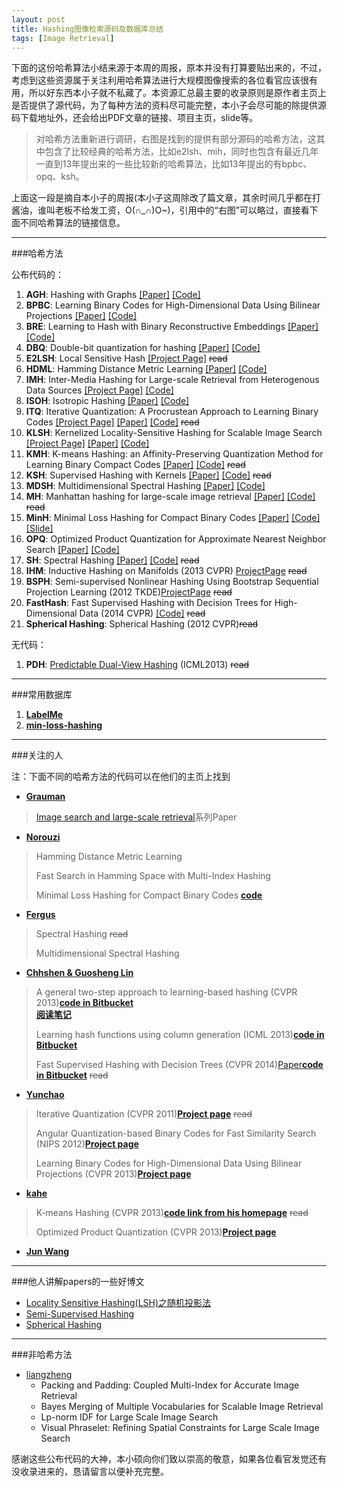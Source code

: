 ```yaml
---
layout: post
title: Hashing图像检索源码及数据库总结
tags: [Image Retrieval]
---
```


下面的这份哈希算法小结来源于本周的周报，原本并没有打算要贴出来的，不过，考虑到这些资源属于关注利用哈希算法进行大规模图像搜索的各位看官应该很有用，所以好东西本小子就不私藏了。本资源汇总最主要的收录原则是原作者主页上是否提供了源代码，为了每种方法的资料尽可能完整，本小子会尽可能的除提供源码下载地址外，还会给出PDF文章的链接、项目主页，slide等。

>对哈希方法重新进行调研，右图是找到的提供有部分源码的哈希方法，这其中包含了比较经典的哈希方法，比如e2lsh、mih，同时也包含有最近几年一直到13年提出来的一些比较新的哈希算法，比如13年提出的有bpbc、opq、ksh。

上面这一段是摘自本小子的周报(本小子这周除改了篇文章，其余时间几乎都在打酱油，谁叫老板不给发工资，O(∩_∩)O~)，引用中的“右图”可以略过，直接看下面不同哈希算法的链接信息。

---
###哈希方法

公布代码的：

1. **AGH**: Hashing with Graphs [\[Paper\]](http://machinelearning.wustl.edu/mlpapers/paper_files/ICML2011Liu_6.pdf) [\[Code\]](http://www.ee.columbia.edu/~wliu/Anchor_Graph_Hash.zip)
2. **BPBC**: Learning Binary Codes for High-Dimensional Data Using Bilinear Projections [\[Paper\]](http://www.unc.edu/~yunchao/papers/CVPR13.pdf) [\[Code\]](http://www.unc.edu/~yunchao/bpbc.htm)
3. **BRE**: Learning to Hash with Binary Reconstructive Embeddings [\[Paper\]](http://www.cse.ohio-state.edu/~kulis/pubs/bre_nips.pdf) [\[Code\]](http://www.cse.ohio-state.edu/~kulis/bre/bre.tar.gz)
4. **DBQ**: Double-bit quantization for hashing [\[Paper\]](http://cs.nju.edu.cn/lwj/paper/AAAI12_DBQ.pdf) [\[Code\]]( http://cs.nju.edu.cn/lwj/code/DBQ.rar)
5. **E2LSH**: Local Sensitive Hash [\[Project Page\]](http://www.mit.edu/~andoni/LSH/) ~~read~~
6. **HDML**: Hamming Distance Metric Learning [\[Paper\]](http://www.cs.toronto.edu/~norouzi/research/papers/hdml.pdf) [\[Code\]](https://github.com/norouzi/hdml)
7. **IMH**: Inter-Media Hashing for Large-scale Retrieval from Heterogenous Data Sources [\[Project Page\]](http://staff.itee.uq.edu.au/shenht/UQ_IMH) [\[Code\]](http://staff.itee.uq.edu.au/shenht/UQ_IMH/imh.7z)
8. **ISOH**: Isotropic Hashing [\[Paper\]](http://cs.nju.edu.cn/lwj/paper/NIPS12-IsoHash.pdf) [\[Code\]](http://cs.nju.edu.cn/lwj/code/IsoHash.zip)
9. **ITQ**: Iterative Quantization: A Procrustean Approach to Learning Binary Codes [\[Project Page\]](http://www.unc.edu/~yunchao/itq.htm) [\[Paper\]](http://www.unc.edu/~yunchao/papers/CVPR11_a.pdf) [\[Code\]](http://www.unc.edu/~yunchao/code/smallcode.zip) ~~read~~
10. **KLSH**: Kernelized Locality-Sensitive Hashing for Scalable Image Search [\[Project Page\]](http://www.cse.ohio-state.edu/~kulis/klsh/klsh.htm) [\[Paper\]](http://www.cse.ohio-state.edu/~kulis/pubs/iccv_klsh.pdf) [\[Code\]](http://www.cse.ohio-state.edu/~kulis/klsh/klsh_code.tar.gz)
11. **KMH**: K-means Hashing: an Affinity-Preserving Quantization Method for Learning Binary Compact Codes [\[Paper\]](http://131.107.65.14/en-us/um/people/kahe/publications/cvpr13kmh.pdf) [\[Code\]](http://131.107.65.14/en-us/um/people/kahe/cvpr13/matlab_KMH_release_v1.1.rar) ~~read~~
12. **KSH**: Supervised Hashing with Kernels [\[Paper\]](http://www.ee.columbia.edu/~wliu/CVPR12_ksh.pdf) [\[Code\]](http://www.ee.columbia.edu/~wliu/ksh_code.zip) ~~read~~
13. **MDSH**: Multidimensional Spectral Hashing [\[Paper\]](http://people.csail.mit.edu/torralba/publications/msh_eccv12.pdf) [\[Code\]](http://www.cs.huji.ac.il/~yweiss/export2.tar)
14. **MH**: Manhattan hashing for large-scale image retrieval [\[Paper\]](http://cs.nju.edu.cn/lwj/paper/SIGIR12_MH.pdf) [\[Code\]](http://cs.nju.edu.cn/lwj/code/MH.rar) ~~read~~
15. **MinH**: Minimal Loss Hashing for Compact Binary Codes [\[Paper\]](http://www.cs.toronto.edu/~norouzi/research/papers/min_loss_hash.pdf) [\[Code\]](http://www.cs.toronto.edu/~norouzi/research/mlh/) [\[Slide\]]( http://www.cs.toronto.edu/~norouzi/research/slides/mlh-icml.ppt) 
16. **OPQ**: Optimized Product Quantization for Approximate Nearest Neighbor Search [\[Paper\]](http://131.107.65.14/en-us/um/people/kahe/publications/cvpr13opq.pdf) [\[Code\]]( http://131.107.65.14/en-us/um/people/kahe/cvpr13/matlab_OPQ_release_v1.1.rar)
17. **SH**: Spectral Hashing [\[Paper\]](http://people.csail.mit.edu/torralba/publications/spectralhashing.pdf) [\[Code\]]( http://www.cs.huji.ac.il/~yweiss/SpectralHashing/sh.zip) ~~read~~
18. **IHM**: Inductive Hashing on Manifolds (2013 CVPR) [ProjectPage](http://cs.adelaide.edu.au/~chhshen/projects/inductive_hashing/) ~~read~~
19. **BSPH**: Semi-supervised Nonlinear Hashing Using Bootstrap Sequential Projection Learning (2012 TKDE)[ProjectPage](http://appsrv.cse.cuhk.edu.hk/~jkzhu/bnsplh/) ~~read~~
20. **FastHash**: Fast Supervised Hashing with Decision Trees for High-Dimensional Data (2014 CVPR) [\[Code\]](https://bitbucket.org/chhshen/fasthash) ~~read~~
21. **Spherical Hashing**: Spherical Hashing (2012 CVPR)~~read~~

无代码：

1. **PDH**: [Predictable Dual-View Hashing](http://www.umiacs.umd.edu/~jhchoi/paper/icml2013_pdh.pdf) (ICML2013) ~~read~~

---
###常用数据库
1. [**LabelMe**](http://www.cs.toronto.edu/~norouzi/research/mlh/data/LabelMe_gist.mat)
2. [**min-loss-hashing**](https://github.com/willard-yuan/min-loss-hashing/tree/master/matlab)

---
###关注的人

注：下面不同的哈希方法的代码可以在他们的主页上找到

- [**Grauman**](http://cs.nyu.edu/~fergus/pmwiki/pmwiki.php?n=PmWiki.Publications)
>[Image search and large-scale retrieval](http://www.cs.utexas.edu/~grauman/research/pubs-by-topic.html#Fast_similarity_search_and_image)系列Paper   

- [**Norouzi**](http://www.cs.toronto.edu/~norouzi/)
>Hamming Distance Metric Learning
>
>Fast Search in Hamming Space with Multi-Index Hashing
>
>Minimal Loss Hashing for Compact Binary Codes [**code**](http://www.cs.toronto.edu/~norouzi/research/mlh/)

- [**Fergus**](http://cs.nyu.edu/~fergus/pmwiki/pmwiki.php?n=PmWiki.Publications)
>Spectral Hashing ~~read~~
>
>Multidimensional Spectral Hashing

- [**Chhshen & Guosheng Lin**](http://cs.adelaide.edu.au/~chhshen/notes.html)
>A general two-step approach to learning-based hashing (CVPR 2013)[**code in Bitbucket**](https://bitbucket.org/guosheng/two-step-hashing)</br>
>[**阅读笔记**](http://www.dreamingo.com:9999/blog/General%20Two%20Step%20Approach%20to%20Learning%20Ba)
>
>Learning hash functions using column generation (ICML 2013)[**code in Bitbucket**](https://bitbucket.org/guosheng/column-generation-hashing)
>
>Fast Supervised Hashing with Decision Trees (CVPR 2014)[Paper](http://arxiv.org/pdf/1404.1561v1.pdf)[**code in Bitbucket**](https://bitbucket.org/chhshen/fasthash/) ~~read~~

- [**Yunchao**](http://www.unc.edu/~yunchao/)
>Iterative Quantization (CVPR 2011)[**Project page**](http://www.unc.edu/~yunchao/itq.htm) ~~read~~
>
>Angular Quantization-based Binary Codes for Fast Similarity Search (NIPS 2012)[**Project page**](http://www.unc.edu/~yunchao/aqbc.htm)
>
>Learning Binary Codes for High-Dimensional Data Using Bilinear Projections (CVPR 2013)[**Project page**](http://www.unc.edu/~yunchao/bpbc.htm)

- [**kahe**](http://research.microsoft.com/en-us/um/people/kahe/)
>K-means Hashing (CVPR 2013)[**code link from his homepage**](http://research.microsoft.com/en-us/um/people/kahe/cvpr13/matlab_KMH_release_v1.1.rar) ~~read~~
>
>Optimized Product Quantization (CVPR 2013)[**Project page**](http://research.microsoft.com/en-us/um/people/kahe/cvpr13/index.html)

- [**Jun Wang**](http://www.ee.columbia.edu/~jwang/)

---
###他人讲解papers的一些好博文
- [Locality Sensitive Hashing(LSH)之随机投影法](http://www.strongczq.com/2012/04/locality-sensitive-hashinglsh%E4%B9%8B%E9%9A%8F%E6%9C%BA%E6%8A%95%E5%BD%B1%E6%B3%95.html)
- [Semi-Supervised Hashing](http://www.dreamingo.com:9999/blog/Semi-Supervised_Hashing)
- [Spherical Hashing](http://blog.csdn.net/zwwkity/article/details/8565485?reload)

---

###非哈希方法

- [liangzheng](http://www.liangzheng.org/Publication.html)
	- Packing and Padding: Coupled Multi-Index for Accurate Image Retrieval
	- Bayes Merging of Multiple Vocabularies for Scalable Image Retrieval
	- Lp-norm IDF for Large Scale Image Search
	- Visual Phraselet: Refining Spatial Constraints for Large Scale Image Search

感谢这些公布代码的大神，本小硕向你们致以崇高的敬意，如果各位看官发觉还有没收录进来的，恳请留言以便补充完整。

